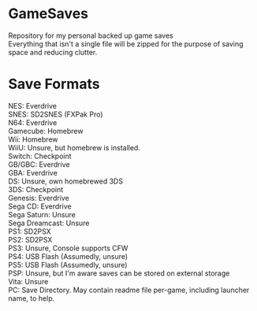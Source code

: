 # GameSaves
Repository for my personal backed up game saves<br>
Everything that isn't a single file will be zipped for the purpose of saving space and reducing clutter.

# Save Formats
NES: Everdrive<br>
SNES: SD2SNES (FXPak Pro)<br>
N64: Everdrive<br>
Gamecube: Homebrew<br>
Wii: Homebrew<br>
WiiU: Unsure, but homebrew is installed.<br>
Switch: Checkpoint<br>
GB/GBC: Everdrive<br>
GBA: Everdrive<br>
DS: Unsure, own homebrewed 3DS<br>
3DS: Checkpoint<br>
Genesis: Everdrive<br>
Sega CD: Everdrive<br>
Sega Saturn: Unsure<br>
Sega Dreamcast: Unsure<br>
PS1: SD2PSX<br>
PS2: SD2PSX<br>
PS3: Unsure, Console supports CFW<br>
PS4: USB Flash (Assumedly, unsure)<br>
PS5: USB Flash (Assumedly, unsure)<br>
PSP: Unsure, but I'm aware saves can be stored on external storage<br>
Vita: Unsure<br>
PC: Save Directory. May contain readme file per-game, including launcher name, to help.<br>

